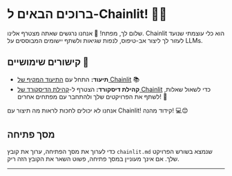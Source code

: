 <!--
CO_OP_TRANSLATOR_METADATA:
{
  "original_hash": "c49526c7abc56b0b5f1e835c1739f18e",
  "translation_date": "2025-09-25T00:09:36+00:00",
  "source_file": "Module08/chainlit.md",
  "language_code": "he"
}
-->
# ברוכים הבאים ל-Chainlit! 🚀🤖

שלום לך, מפתח! 👋 אנחנו נרגשים שאתה מצטרף אלינו. Chainlit הוא כלי עוצמתי שנועד לעזור לך ליצור אב-טיפוס, לנפות שגיאות ולשתף יישומים המבוססים על LLMs.

## קישורים שימושיים 🔗

- **תיעוד:** התחל עם [התיעוד המקיף של Chainlit](https://docs.chainlit.io) 📚  
- **קהילת דיסקורד:** הצטרף ל-[קהילת הדיסקורד של Chainlit](https://discord.gg/k73SQ3FyUh) כדי לשאול שאלות, לשתף את הפרויקטים שלך ולהתחבר עם מפתחים אחרים! 💬  

אנחנו לא יכולים לחכות לראות מה תיצור עם Chainlit! קידוד מהנה! 💻😊  

## מסך פתיחה

כדי לערוך את מסך הפתיחה, ערוך את קובץ `chainlit.md` שנמצא בשורש הפרויקט שלך. אם אינך מעוניין במסך פתיחה, פשוט השאר את הקובץ הזה ריק.

---

